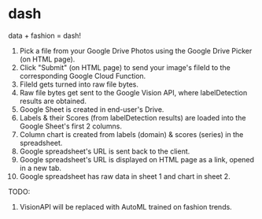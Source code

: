 # dash
data + fashion = dash!

1. Pick a file from your Google Drive Photos using the Google Drive Picker (on HTML page).
1. Click "Submit" (on HTML page) to send your image's fileId to the corresponding Google Cloud Function.
1. FileId gets turned into raw file bytes.
1. Raw file bytes get sent to the Google Vision API, where labelDetection results are obtained.
1. Google Sheet is created in end-user's Drive.
1. Labels & their Scores (from labelDetection results) are loaded into the Google Sheet's first 2 columns.
1. Column chart is created from labels (domain) & scores (series) in the spreadsheet.
1. Google spreadsheet's URL is sent back to the client.
1. Google spreadsheet's URL is displayed on HTML page as a link, opened in a new tab.
1. Google spreadsheet has raw data in sheet 1 and chart in sheet 2.

TODO:
1. VisionAPI will be replaced with AutoML trained on fashion trends. 
